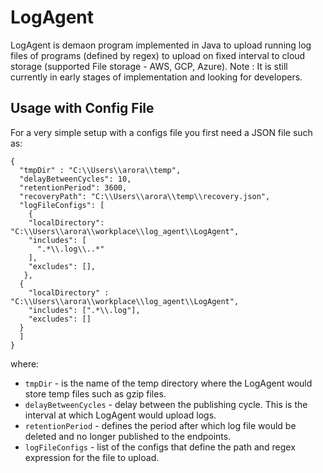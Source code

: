 # LogAgent

LogAgent is demaon program implemented in Java to upload running log files of programs (defined by regex) to upload on fixed interval to cloud storage (supported File storage - AWS, GCP, Azure).
Note : It is still currently in early stages of implementation and looking for developers.

Usage with Config File
-----

For a very simple setup with a configs file you first need a JSON file such as:

```
{
  "tmpDir" : "C:\\Users\\arora\\temp",
  "delayBetweenCycles": 10,
  "retentionPeriod": 3600,
  "recoveryPath": "C:\\Users\\arora\\temp\\recovery.json",
  "logFileConfigs": [
    {
    "localDirectory": "C:\\Users\\arora\\workplace\\log_agent\\LogAgent",
    "includes": [
      ".*\\.log\\..*"
    ],
    "excludes": [],
   },
  {
    "localDirectory" : "C:\\Users\\arora\\workplace\\log_agent\\LogAgent",
    "includes": [".*\\.log"],
    "excludes": []
  }
  ]
}
```

where:

* `tmpDir` - is the name of the temp directory where the LogAgent would store temp files such as gzip files.
* `delayBetweenCycles` - delay between the publishing cycle. This is the interval at which LogAgent would upload logs.
* `retentionPeriod` - defines the period after which log file would be deleted and no longer published to the endpoints.
* `logFileConfigs` - list of the configs that define the path and regex expression for the file to upload.
